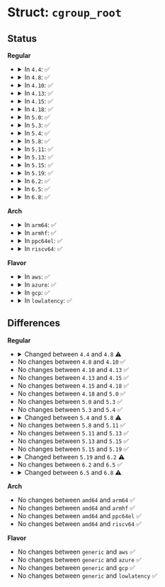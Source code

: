 # Struct: <code>cgroup_root</code>

## Status
<b>Regular</b>
<ul>
<li>
<details>
<summary>In <code>4.4</code>: ✅</summary>

```c
struct cgroup_root {
    struct kernfs_root *kf_root;
    struct kref kref;
    unsigned int subsys_mask;
    int hierarchy_id;
    struct cgroup cgrp;
    atomic_t nr_cgrps;
    struct list_head root_list;
    unsigned int flags;
    struct idr cgroup_idr;
    char release_agent_path[4096];
    char name[64];
};
```
</details>
</li>
<li>
<details>
<summary>In <code>4.8</code>: ✅</summary>

```c
struct cgroup_root {
    struct kernfs_root *kf_root;
    unsigned int subsys_mask;
    int hierarchy_id;
    struct cgroup cgrp;
    int cgrp_ancestor_id_storage;
    atomic_t nr_cgrps;
    struct list_head root_list;
    unsigned int flags;
    struct idr cgroup_idr;
    char release_agent_path[4096];
    char name[64];
};
```
</details>
</li>
<li>
<details>
<summary>In <code>4.10</code>: ✅</summary>

```c
struct cgroup_root {
    struct kernfs_root *kf_root;
    unsigned int subsys_mask;
    int hierarchy_id;
    struct cgroup cgrp;
    int cgrp_ancestor_id_storage;
    atomic_t nr_cgrps;
    struct list_head root_list;
    unsigned int flags;
    struct idr cgroup_idr;
    char release_agent_path[4096];
    char name[64];
};
```
</details>
</li>
<li>
<details>
<summary>In <code>4.13</code>: ✅</summary>

```c
struct cgroup_root {
    struct kernfs_root *kf_root;
    unsigned int subsys_mask;
    int hierarchy_id;
    struct cgroup cgrp;
    int cgrp_ancestor_id_storage;
    atomic_t nr_cgrps;
    struct list_head root_list;
    unsigned int flags;
    struct idr cgroup_idr;
    char release_agent_path[4096];
    char name[64];
};
```
</details>
</li>
<li>
<details>
<summary>In <code>4.15</code>: ✅</summary>

```c
struct cgroup_root {
    struct kernfs_root *kf_root;
    unsigned int subsys_mask;
    int hierarchy_id;
    struct cgroup cgrp;
    int cgrp_ancestor_id_storage;
    atomic_t nr_cgrps;
    struct list_head root_list;
    unsigned int flags;
    struct idr cgroup_idr;
    char release_agent_path[4096];
    char name[64];
};
```
</details>
</li>
<li>
<details>
<summary>In <code>4.18</code>: ✅</summary>

```c
struct cgroup_root {
    struct kernfs_root *kf_root;
    unsigned int subsys_mask;
    int hierarchy_id;
    struct cgroup cgrp;
    int cgrp_ancestor_id_storage;
    atomic_t nr_cgrps;
    struct list_head root_list;
    unsigned int flags;
    struct idr cgroup_idr;
    char release_agent_path[4096];
    char name[64];
};
```
</details>
</li>
<li>
<details>
<summary>In <code>5.0</code>: ✅</summary>

```c
struct cgroup_root {
    struct kernfs_root *kf_root;
    unsigned int subsys_mask;
    int hierarchy_id;
    struct cgroup cgrp;
    int cgrp_ancestor_id_storage;
    atomic_t nr_cgrps;
    struct list_head root_list;
    unsigned int flags;
    struct idr cgroup_idr;
    char release_agent_path[4096];
    char name[64];
};
```
</details>
</li>
<li>
<details>
<summary>In <code>5.3</code>: ✅</summary>

```c
struct cgroup_root {
    struct kernfs_root *kf_root;
    unsigned int subsys_mask;
    int hierarchy_id;
    struct cgroup cgrp;
    int cgrp_ancestor_id_storage;
    atomic_t nr_cgrps;
    struct list_head root_list;
    unsigned int flags;
    struct idr cgroup_idr;
    char release_agent_path[4096];
    char name[64];
};
```
</details>
</li>
<li>
<details>
<summary>In <code>5.4</code>: ✅</summary>

```c
struct cgroup_root {
    struct kernfs_root *kf_root;
    unsigned int subsys_mask;
    int hierarchy_id;
    struct cgroup cgrp;
    int cgrp_ancestor_id_storage;
    atomic_t nr_cgrps;
    struct list_head root_list;
    unsigned int flags;
    struct idr cgroup_idr;
    char release_agent_path[4096];
    char name[64];
};
```
</details>
</li>
<li>
<details>
<summary>In <code>5.8</code>: ✅</summary>

```c
struct cgroup_root {
    struct kernfs_root *kf_root;
    unsigned int subsys_mask;
    int hierarchy_id;
    struct cgroup cgrp;
    u64 cgrp_ancestor_id_storage;
    atomic_t nr_cgrps;
    struct list_head root_list;
    unsigned int flags;
    char release_agent_path[4096];
    char name[64];
};
```
</details>
</li>
<li>
<details>
<summary>In <code>5.11</code>: ✅</summary>

```c
struct cgroup_root {
    struct kernfs_root *kf_root;
    unsigned int subsys_mask;
    int hierarchy_id;
    struct cgroup cgrp;
    u64 cgrp_ancestor_id_storage;
    atomic_t nr_cgrps;
    struct list_head root_list;
    unsigned int flags;
    char release_agent_path[4096];
    char name[64];
};
```
</details>
</li>
<li>
<details>
<summary>In <code>5.13</code>: ✅</summary>

```c
struct cgroup_root {
    struct kernfs_root *kf_root;
    unsigned int subsys_mask;
    int hierarchy_id;
    struct cgroup cgrp;
    u64 cgrp_ancestor_id_storage;
    atomic_t nr_cgrps;
    struct list_head root_list;
    unsigned int flags;
    char release_agent_path[4096];
    char name[64];
};
```
</details>
</li>
<li>
<details>
<summary>In <code>5.15</code>: ✅</summary>

```c
struct cgroup_root {
    struct kernfs_root *kf_root;
    unsigned int subsys_mask;
    int hierarchy_id;
    struct cgroup cgrp;
    u64 cgrp_ancestor_id_storage;
    atomic_t nr_cgrps;
    struct list_head root_list;
    unsigned int flags;
    char release_agent_path[4096];
    char name[64];
};
```
</details>
</li>
<li>
<details>
<summary>In <code>5.19</code>: ✅</summary>

```c
struct cgroup_root {
    struct kernfs_root *kf_root;
    unsigned int subsys_mask;
    int hierarchy_id;
    struct cgroup cgrp;
    u64 cgrp_ancestor_id_storage;
    atomic_t nr_cgrps;
    struct list_head root_list;
    unsigned int flags;
    char release_agent_path[4096];
    char name[64];
};
```
</details>
</li>
<li>
<details>
<summary>In <code>6.2</code>: ✅</summary>

```c
struct cgroup_root {
    struct kernfs_root *kf_root;
    unsigned int subsys_mask;
    int hierarchy_id;
    struct cgroup cgrp;
    struct cgroup *cgrp_ancestor_storage;
    atomic_t nr_cgrps;
    struct list_head root_list;
    unsigned int flags;
    char release_agent_path[4096];
    char name[64];
};
```
</details>
</li>
<li>
<details>
<summary>In <code>6.5</code>: ✅</summary>

```c
struct cgroup_root {
    struct kernfs_root *kf_root;
    unsigned int subsys_mask;
    int hierarchy_id;
    struct cgroup cgrp;
    struct cgroup *cgrp_ancestor_storage;
    atomic_t nr_cgrps;
    struct list_head root_list;
    unsigned int flags;
    char release_agent_path[4096];
    char name[64];
};
```
</details>
</li>
<li>
<details>
<summary>In <code>6.8</code>: ✅</summary>

```c
struct cgroup_root {
    struct kernfs_root *kf_root;
    unsigned int subsys_mask;
    int hierarchy_id;
    struct list_head root_list;
    struct callback_head rcu;
    struct cgroup cgrp;
    struct cgroup *cgrp_ancestor_storage;
    atomic_t nr_cgrps;
    unsigned int flags;
    char release_agent_path[4096];
    char name[64];
};
```
</details>
</li>
</ul>
<b>Arch</b>
<ul>
<li>
<details>
<summary>In <code>arm64</code>: ✅</summary>

```c
struct cgroup_root {
    struct kernfs_root *kf_root;
    unsigned int subsys_mask;
    int hierarchy_id;
    struct cgroup cgrp;
    int cgrp_ancestor_id_storage;
    atomic_t nr_cgrps;
    struct list_head root_list;
    unsigned int flags;
    struct idr cgroup_idr;
    char release_agent_path[4096];
    char name[64];
};
```
</details>
</li>
<li>
<details>
<summary>In <code>armhf</code>: ✅</summary>

```c
struct cgroup_root {
    struct kernfs_root *kf_root;
    unsigned int subsys_mask;
    int hierarchy_id;
    struct cgroup cgrp;
    int cgrp_ancestor_id_storage;
    atomic_t nr_cgrps;
    struct list_head root_list;
    unsigned int flags;
    struct idr cgroup_idr;
    char release_agent_path[4096];
    char name[64];
};
```
</details>
</li>
<li>
<details>
<summary>In <code>ppc64el</code>: ✅</summary>

```c
struct cgroup_root {
    struct kernfs_root *kf_root;
    unsigned int subsys_mask;
    int hierarchy_id;
    struct cgroup cgrp;
    int cgrp_ancestor_id_storage;
    atomic_t nr_cgrps;
    struct list_head root_list;
    unsigned int flags;
    struct idr cgroup_idr;
    char release_agent_path[4096];
    char name[64];
};
```
</details>
</li>
<li>
<details>
<summary>In <code>riscv64</code>: ✅</summary>

```c
struct cgroup_root {
    struct kernfs_root *kf_root;
    unsigned int subsys_mask;
    int hierarchy_id;
    struct cgroup cgrp;
    int cgrp_ancestor_id_storage;
    atomic_t nr_cgrps;
    struct list_head root_list;
    unsigned int flags;
    struct idr cgroup_idr;
    char release_agent_path[4096];
    char name[64];
};
```
</details>
</li>
</ul>
<b>Flavor</b>
<ul>
<li>
<details>
<summary>In <code>aws</code>: ✅</summary>

```c
struct cgroup_root {
    struct kernfs_root *kf_root;
    unsigned int subsys_mask;
    int hierarchy_id;
    struct cgroup cgrp;
    int cgrp_ancestor_id_storage;
    atomic_t nr_cgrps;
    struct list_head root_list;
    unsigned int flags;
    struct idr cgroup_idr;
    char release_agent_path[4096];
    char name[64];
};
```
</details>
</li>
<li>
<details>
<summary>In <code>azure</code>: ✅</summary>

```c
struct cgroup_root {
    struct kernfs_root *kf_root;
    unsigned int subsys_mask;
    int hierarchy_id;
    struct cgroup cgrp;
    int cgrp_ancestor_id_storage;
    atomic_t nr_cgrps;
    struct list_head root_list;
    unsigned int flags;
    struct idr cgroup_idr;
    char release_agent_path[4096];
    char name[64];
};
```
</details>
</li>
<li>
<details>
<summary>In <code>gcp</code>: ✅</summary>

```c
struct cgroup_root {
    struct kernfs_root *kf_root;
    unsigned int subsys_mask;
    int hierarchy_id;
    struct cgroup cgrp;
    int cgrp_ancestor_id_storage;
    atomic_t nr_cgrps;
    struct list_head root_list;
    unsigned int flags;
    struct idr cgroup_idr;
    char release_agent_path[4096];
    char name[64];
};
```
</details>
</li>
<li>
<details>
<summary>In <code>lowlatency</code>: ✅</summary>

```c
struct cgroup_root {
    struct kernfs_root *kf_root;
    unsigned int subsys_mask;
    int hierarchy_id;
    struct cgroup cgrp;
    int cgrp_ancestor_id_storage;
    atomic_t nr_cgrps;
    struct list_head root_list;
    unsigned int flags;
    struct idr cgroup_idr;
    char release_agent_path[4096];
    char name[64];
};
```
</details>
</li>
</ul>

## Differences
<b>Regular</b>
<ul>
<li>
<details>
<summary>Changed between <code>4.4</code> and <code>4.8</code> ⚠️</summary>
<ul>
<li>
<b>Field added. </b>
<code>int cgrp_ancestor_id_storage</code>
</li>
<li>
<b>Field removed. </b>
<code>struct kref kref</code>
</li>
</ul>
</details>
</li>
<li>
No changes between <code>4.8</code> and <code>4.10</code> ✅
</li>
<li>
No changes between <code>4.10</code> and <code>4.13</code> ✅
</li>
<li>
No changes between <code>4.13</code> and <code>4.15</code> ✅
</li>
<li>
No changes between <code>4.15</code> and <code>4.18</code> ✅
</li>
<li>
No changes between <code>4.18</code> and <code>5.0</code> ✅
</li>
<li>
No changes between <code>5.0</code> and <code>5.3</code> ✅
</li>
<li>
No changes between <code>5.3</code> and <code>5.4</code> ✅
</li>
<li>
<details>
<summary>Changed between <code>5.4</code> and <code>5.8</code> ⚠️</summary>
<ul>
<li>
<b>Field removed. </b>
<code>struct idr cgroup_idr</code>
</li>
<li>
<b>Field type changed. </b>
<code>int cgrp_ancestor_id_storage</code> ➡️ <code>u64 cgrp_ancestor_id_storage</code>
</li>
</ul>
</details>
</li>
<li>
No changes between <code>5.8</code> and <code>5.11</code> ✅
</li>
<li>
No changes between <code>5.11</code> and <code>5.13</code> ✅
</li>
<li>
No changes between <code>5.13</code> and <code>5.15</code> ✅
</li>
<li>
No changes between <code>5.15</code> and <code>5.19</code> ✅
</li>
<li>
<details>
<summary>Changed between <code>5.19</code> and <code>6.2</code> ⚠️</summary>
<ul>
<li>
<b>Field added. </b>
<code>struct cgroup *cgrp_ancestor_storage</code>
</li>
<li>
<b>Field removed. </b>
<code>u64 cgrp_ancestor_id_storage</code>
</li>
</ul>
</details>
</li>
<li>
No changes between <code>6.2</code> and <code>6.5</code> ✅
</li>
<li>
<details>
<summary>Changed between <code>6.5</code> and <code>6.8</code> ⚠️</summary>
<ul>
<li>
<b>Field added. </b>
<code>struct callback_head rcu</code>
</li>
</ul>
</details>
</li>
</ul>
<b>Arch</b>
<ul>
<li>
No changes between <code>amd64</code> and <code>arm64</code> ✅
</li>
<li>
No changes between <code>amd64</code> and <code>armhf</code> ✅
</li>
<li>
No changes between <code>amd64</code> and <code>ppc64el</code> ✅
</li>
<li>
No changes between <code>amd64</code> and <code>riscv64</code> ✅
</li>
</ul>
<b>Flavor</b>
<ul>
<li>
No changes between <code>generic</code> and <code>aws</code> ✅
</li>
<li>
No changes between <code>generic</code> and <code>azure</code> ✅
</li>
<li>
No changes between <code>generic</code> and <code>gcp</code> ✅
</li>
<li>
No changes between <code>generic</code> and <code>lowlatency</code> ✅
</li>
</ul>
